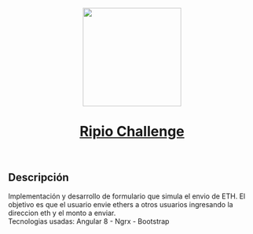 <h1 align="center">
  <br>
  <img src="https://ngrx.io/assets/images/badge.svg" width="200">
  <br><br>
  <a href="https://martinbobbio.github.io/frontend-sendether">
    Ripio Challenge
  </a>
  <br><br>
</h1>


## Descripción

Implementación y desarrollo de formulario que simula el envio de ETH.
El objetivo es que el usuario envie ethers a otros usuarios ingresando la direccion eth y el monto a enviar.
<br>
Tecnologias usadas: Angular 8 - Ngrx - Bootstrap
<br>

